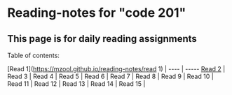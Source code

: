 # Reading-notes for "code 201"

## This page is for daily reading assignments

Table of contents:

 [Read 1](https://mzool.github.io/reading-notes/read 1) | 
 ----   | ----- 
 [Read 2](https://mzool.github.io/reading-notes/read%202) | 
 Read 3 | 
 Read 4 |
 Read 5 |
 Read 6 |
 Read 7 | 
 Read 8 |
 Read 9  |
 Read 10 |
 Read 11 |
 Read 12 |
 Read 13 |
 Read 14 |
 Read 15 |
